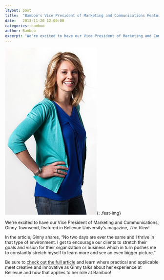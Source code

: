 ```yaml
---
layout: post
title:  "Bamboo's Vice President of Marketing and Communications Featured!"
date:   2013-11-20 12:00:00
categories: bamboo 
author: Bamboo
excerpt: "We're excited to have our Vice President of Marketing and Communications, Ginny Townsend, featured in Bellevue University's magazine, _The View_!"
---
```


![Bamboo's Vice President of Marketing and Communications Featured!](/images/posts/ginny-townsend.jpg){: .feat-img}

We're excited to have our Vice President of Marketing and Communications, Ginny Townsend, featured in Bellevue University's magazine, _The View_!

In the article, Ginny shares, “No two days are ever the same and I thrive in that type of environment. I get to encourage our clients to stretch their goals and vision for their organization or business which in turn pushes me to constantly stretch myself to learn more and see an even bigger picture.”

Be sure to [check out the full article](http://viewer.zmags.com/publication/3cb31aa6#/3cb31aa6/1) and learn where practical and applicable meet creative and innovative as Ginny talks about her experience at Bellevue and how that applies to her role at Bamboo!